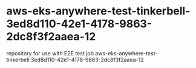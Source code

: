 # aws-eks-anywhere-test-tinkerbell-3ed8d110-42e1-4178-9863-2dc8f3f2aaea-12
repository for use with E2E test job aws-eks-anywhere-test-tinkerbell:3ed8d110-42e1-4178-9863-2dc8f3f2aaea-12
